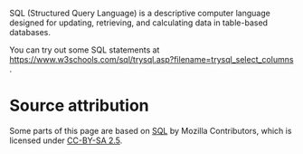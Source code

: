 
SQL (Structured Query Language) is a descriptive computer language designed for updating, retrieving, and calculating data in table-based databases.

You can try out some SQL statements at https://www.w3schools.com/sql/trysql.asp?filename=trysql_select_columns . 

# Source attribution
Some parts of this page are based on [SQL](https://developer.mozilla.org/en-US/docs/Glossary/SQL) by Mozilla Contributors, which is licensed under [CC-BY-SA 2.5](http://creativecommons.org/licenses/by-sa/2.5/).